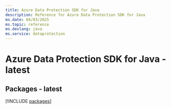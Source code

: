 ```yaml
---
title: Azure Data Protection SDK for Java
description: Reference for Azure Data Protection SDK for Java
ms.date: 04/03/2025
ms.topic: reference
ms.devlang: java
ms.service: dataprotection
---
```

# Azure Data Protection SDK for Java - latest
## Packages - latest
[!INCLUDE [packages](data-protection-index.md)]